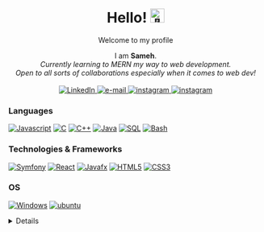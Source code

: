 <h1 align="center">Hello! <img src="https://github.com/wervlad/wervlad/assets/24524555/766d336d-b87d-44ba-807c-c51de2bc6b4d" width="28px" alt="👋"></h1>
<p align="center">
  Welcome to my profile</p>
 <p align="center"><span>I am <b>Sameh</b></span>.<br>
 <i>
   Currently learning to MERN my way to web development.<br>
   Open to all sorts of collaborations especially when it comes to web dev!<br><br>
 </i>
   <a href="https://www.linkedin.com/in/sameh-ben-amor-0a3846281/">
        <img src="https://img.shields.io/badge/LinkedIn-blue?style=flat-square&logo=linkedin" alt="LinkedIn">
    </a>
  <a href="mailto:sameh.benamor@esprit.tn">
        <img src="https://img.shields.io/badge/Email-blue?style=flat-square&logo=gmail&logoColor=white" alt="e-mail">
    </a>
   <a href="https://www.instagram.com/nocturnalmelophile/">
        <img src="https://img.shields.io/badge/Instagram-red?style=flat-square&logo=instagram&logoColor=white" alt="instagram">
    </a>
    <a href="https://soundcloud.com/blueanddizzy">
        <img src="https://img.shields.io/badge/Soundcloud-orange?style=flat-square&logo=Soundcloud&logoColor=white" alt="instagram">
    </a>
 </p> 
 
### Languages
[![Javascript](https://img.shields.io/badge/javascript-black?style=for-the-badge&logo=javascript)](https://github.com/samehbenamor)
[![C](https://img.shields.io/badge/c-black?style=for-the-badge&logo=c)](https://github.com/samehbenamor)
[![C++](https://img.shields.io/badge/c++-black?style=for-the-badge&logo=cplusplus)](https://github.com/samehbenamor)
[![Java](https://img.shields.io/badge/java-black?style=for-the-badge&logo=openjdk)](https://github.com/samehbenamor)
[![SQL](https://img.shields.io/badge/sql-black?style=for-the-badge&logo=mysql)](https://github.com/samehbenamor)
[![Bash](https://img.shields.io/badge/bash-black?style=for-the-badge&logo=gnu-bash&logoColor=white)](https://github.com/samehbenamor)

### Technologies & Frameworks
[![Symfony](https://img.shields.io/badge/symfony-black?style=for-the-badge&logo=symfony)](https://github.com/samehbenamor)
[![React](https://img.shields.io/badge/react-black?style=for-the-badge&logo=react)](https://github.com/samehbenamor)
[![Javafx](https://img.shields.io/badge/javafx-black?style=for-the-badge&logo=javafx)](https://github.com/samehbenamor)
[![HTML5](https://img.shields.io/badge/html5-black?style=for-the-badge&logo=html5)](https://github.com/samehbenamor)
[![CSS3](https://img.shields.io/badge/css3-black?style=for-the-badge&logo=css3)](https://github.com/samehbenamor)

### OS
[![Windows](https://img.shields.io/badge/windows-black?style=for-the-badge&logo=windows)](https://github.com/samehbenamor)
[![ubuntu](https://img.shields.io/badge/ubuntu-black?style=for-the-badge&logo=ubuntu)](https://github.com/samehbenamor)


<details>
<p align="center">
  <a href="https://github.com/samehbenamor">
    <img src="http://github-profile-summary-cards.vercel.app/api/cards/profile-details?username=samehbenamor&theme=transparent" />
  </a>
  <a href="https://github.com/samehbenamor">
    <img src="https://github-readme-streak-stats.herokuapp.com/?user=samehbenamor&hide_border=true&card_width=338&theme=transparent" />
  </a>
  <a href="https://github.com/samehbenamor">
    <img src="http://github-profile-summary-cards.vercel.app/api/cards/stats?username=samehbenamor&theme=transparent" />
  </a>
  
</p>
</details>



